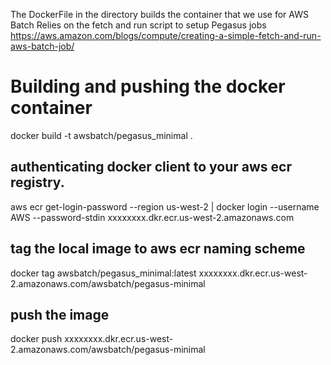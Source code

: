 The DockerFile in the directory builds the container that we use for AWS Batch
Relies on the fetch and run script to setup Pegasus jobs
https://aws.amazon.com/blogs/compute/creating-a-simple-fetch-and-run-aws-batch-job/

# Building and pushing the docker container

docker build -t awsbatch/pegasus_minimal .   

## authenticating docker client to your aws ecr registry.
aws ecr get-login-password --region us-west-2 | docker login --username AWS --password-stdin xxxxxxxx.dkr.ecr.us-west-2.amazonaws.com

## tag the local image to aws ecr naming scheme
docker tag awsbatch/pegasus_minimal:latest xxxxxxxx.dkr.ecr.us-west-2.amazonaws.com/awsbatch/pegasus-minimal

## push the image
docker push xxxxxxxx.dkr.ecr.us-west-2.amazonaws.com/awsbatch/pegasus-minimal


